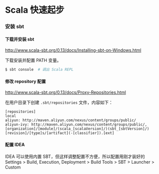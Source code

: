 # Scala 快速起步

### 安装 sbt

#### 下载并安装 sbt

http://www.scala-sbt.org/0.13/docs/Installing-sbt-on-Windows.html

下载安装并配置 PATH 变量。

```bash
$ sbt console  # 调出 Scala REPL
```

#### 修改 repository 配置

http://www.scala-sbt.org/0.13/docs/Proxy-Repositories.html

在用户目录下创建 `.sbt/repositories` 文件，内容如下：

```text
[repositories]
local
aliyun: http://maven.aliyun.com/nexus/content/groups/public/
aliyun-ivy: http://maven.aliyun.com/nexus/content/groups/public/, [organization]/[module]/(scala_[scalaVersion]/)(sbt_[sbtVersion]/)[revision]/[type]s/[artifact](-[classifier]).[ext]
```

#### 配置 IDEA

IDEA 可以使用内置 SBT，但这样调整配置不方便，所以配置用刚才装好的
Settings > Build, Execution, Deployment > Build Tools > SBT > Launcher > Custom


